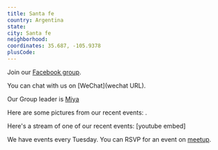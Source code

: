 ```yaml
---
title: Santa fe
country: Argentina
state: 
city: Santa fe
neighborhood: 
coordinates: 35.687, -105.9378
plusCode:
---
```

Join our [Facebook group](https://www.facebook.com/groups/free.code.camp.santa.fe).

You can chat with us on [WeChat](wechat URL).

Our Group leader is [Miya](freecodecamp.org/miya)

Here are some pictures from our recent events:
![]().

Here's a stream of one of our recent events:
[youtube embed]

We have events every Tuesday. You can RSVP for an event on [meetup](meetupurl).
